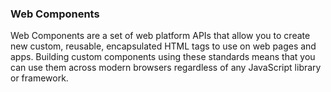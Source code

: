 ### Web Components

Web Components are a set of web platform APIs that allow you to create new custom, reusable, encapsulated HTML tags to use on web pages and apps.
Building custom components using these standards means that you can use them across modern browsers regardless of any JavaScript library or framework.
